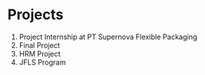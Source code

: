 # Projects
1. Project Internship at PT Supernova Flexible Packaging
2. Final Project
3. HRM Project
4. JFLS Program
   

